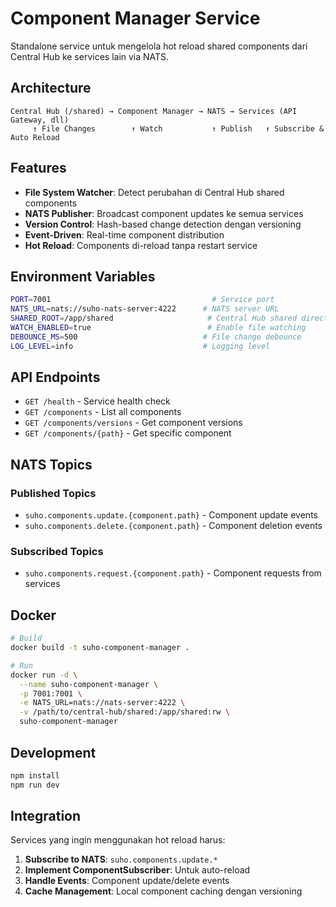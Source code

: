 # Component Manager Service

Standalone service untuk mengelola hot reload shared components dari Central Hub ke services lain via NATS.

## Architecture

```
Central Hub (/shared) → Component Manager → NATS → Services (API Gateway, dll)
     ↑ File Changes        ↑ Watch           ↑ Publish   ↑ Subscribe & Auto Reload
```

## Features

- **File System Watcher**: Detect perubahan di Central Hub shared components
- **NATS Publisher**: Broadcast component updates ke semua services
- **Version Control**: Hash-based change detection dengan versioning
- **Event-Driven**: Real-time component distribution
- **Hot Reload**: Components di-reload tanpa restart service

## Environment Variables

```bash
PORT=7001                                    # Service port
NATS_URL=nats://suho-nats-server:4222      # NATS server URL
SHARED_ROOT=/app/shared                     # Central Hub shared directory
WATCH_ENABLED=true                          # Enable file watching
DEBOUNCE_MS=500                            # File change debounce
LOG_LEVEL=info                             # Logging level
```

## API Endpoints

- `GET /health` - Service health check
- `GET /components` - List all components
- `GET /components/versions` - Get component versions
- `GET /components/{path}` - Get specific component

## NATS Topics

### Published Topics
- `suho.components.update.{component.path}` - Component update events
- `suho.components.delete.{component.path}` - Component deletion events

### Subscribed Topics
- `suho.components.request.{component.path}` - Component requests from services

## Docker

```bash
# Build
docker build -t suho-component-manager .

# Run
docker run -d \
  --name suho-component-manager \
  -p 7001:7001 \
  -e NATS_URL=nats://nats-server:4222 \
  -v /path/to/central-hub/shared:/app/shared:rw \
  suho-component-manager
```

## Development

```bash
npm install
npm run dev
```

## Integration

Services yang ingin menggunakan hot reload harus:

1. **Subscribe to NATS**: `suho.components.update.*`
2. **Implement ComponentSubscriber**: Untuk auto-reload
3. **Handle Events**: Component update/delete events
4. **Cache Management**: Local component caching dengan versioning
